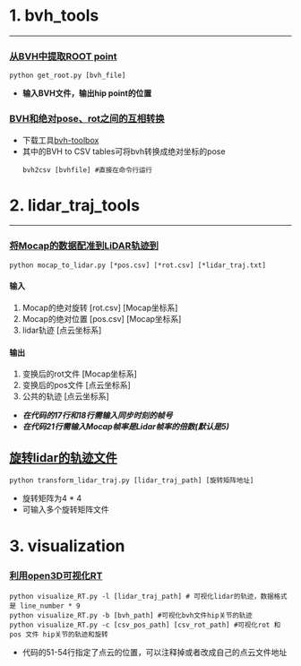
# 1. bvh_tools
---
### [从BVH中提取ROOT point](bvh_tools/get_root.py)
```
python get_root.py [bvh_file]
```
- **输入BVH文件，输出hip point的位置**
### [BVH和绝对pose、rot之间的互相转换](https://github.com/OlafHaag/bvh-toolbox)
- 下载工具[bvh-toolbox](https://github.com/OlafHaag/bvh-toolbox)
- 其中的BVH to CSV tables可将bvh转换成绝对坐标的pose
    ```
    bvh2csv [bvhfile] #直接在命令行运行
    ```
# 2. lidar_traj_tools
---
### [将Mocap的数据配准到LiDAR轨迹到](lidar_traj_tools/mocap_to_lidar.py)
```
python mocap_to_lidar.py [*pos.csv] [*rot.csv] [*lidar_traj.txt]
```
#### 输入
1. Mocap的绝对旋转 [rot.csv] [Mocap坐标系]
2. Mocap的绝对位置 [pos.csv] [Mocap坐标系]
3. lidar轨迹 [点云坐标系]
####  输出
1. 变换后的rot文件 [Mocap坐标系]
2. 变换后的pos文件 [点云坐标系]
3. 公共的轨迹 [点云坐标系]

- ***在代码的17行和18行需输入同步时刻的帧号***
- ***在代码21行需输入Mocap帧率是Lidar帧率的倍数(默认是5)***

## [旋转lidar的轨迹文件](lidar_traj_tools/transform_lidar_traj.py)
```
python transform_lidar_traj.py [lidar_traj_path] [旋转矩阵地址]
```
* 旋转矩阵为4 * 4
* 可输入多个旋转矩阵文件
# 3. visualization
### [利用open3D可视化RT](visualization/visualize_RT.py)
```
python visualize_RT.py -l [lidar_traj_path] # 可视化lidar的轨迹，数据格式是 line_number * 9
python visualize_RT.py -b [bvh_path] #可视化bvh文件hip关节的轨迹
python visualize_RT.py -c [csv_pos_path] [csv_rot_path] #可视化rot 和 pos 文件 hip关节的轨迹和旋转
```
* 代码的51-54行指定了点云的位置，可以注释掉或者改成自己的点云文件地址
